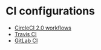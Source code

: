 # CI configurations
- [CircleCI 2.0 workflows](circleci-workflows.md)
- [Travis CI](travis.md)
- [GitLab CI](gitlab-ci.md)
